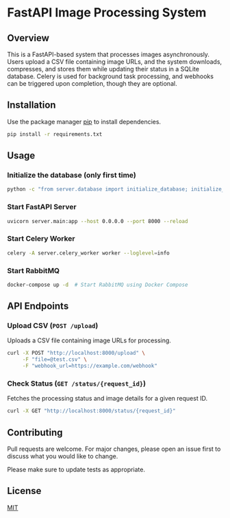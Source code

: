 # FastAPI Image Processing System

## Overview
This is a FastAPI-based system that processes images asynchronously. Users upload a CSV file containing image URLs, and the system downloads, compresses, and stores them while updating their status in a SQLite database. Celery is used for background task processing, and webhooks can be triggered upon completion, though they are optional.

## Installation

Use the package manager [pip](https://pip.pypa.io/en/stable/) to install dependencies.

```bash
pip install -r requirements.txt
```

## Usage

### Initialize the database (only first time)
```bash
python -c "from server.database import initialize_database; initialize_database()"
```

### Start FastAPI Server
```bash
uvicorn server.main:app --host 0.0.0.0 --port 8000 --reload
```

### Start Celery Worker
```bash
celery -A server.celery_worker worker --loglevel=info
```

### Start RabbitMQ
```bash
docker-compose up -d  # Start RabbitMQ using Docker Compose
```

## API Endpoints

### Upload CSV (`POST /upload`)

Uploads a CSV file containing image URLs for processing.

```bash
curl -X POST "http://localhost:8000/upload" \
     -F "file=@test.csv" \
     -F "webhook_url=https://example.com/webhook"
```

### Check Status (`GET /status/{request_id}`)

Fetches the processing status and image details for a given request ID.

```bash
curl -X GET "http://localhost:8000/status/{request_id}"
```

## Contributing

Pull requests are welcome. For major changes, please open an issue first
to discuss what you would like to change.

Please make sure to update tests as appropriate.

## License

[MIT](https://choosealicense.com/licenses/mit/)
